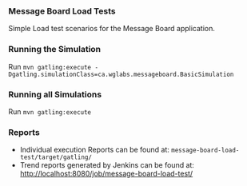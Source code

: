 ### Message Board Load Tests

Simple Load test scenarios for the Message Board application.

### Running the Simulation

Run `mvn gatling:execute -Dgatling.simulationClass=ca.wglabs.messageboard.BasicSimulation`

### Running all Simulations

Run `mvn gatling:execute`

### Reports

* Individual execution Reports can be found at: `message-board-load-test/target/gatling/`
* Trend reports generated by Jenkins can be found at: [http://localhost:8080/job/message-board-load-test/](http://localhost:8080/job/message-board-load-test/)

